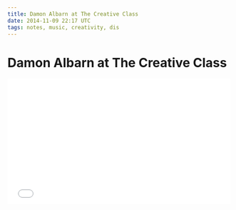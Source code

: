 ```yaml
---
title: Damon Albarn at The Creative Class
date: 2014-11-09 22:17 UTC
tags: notes, music, creativity, dis
---
```


# Damon Albarn at The Creative Class

<iframe src="//player.vimeo.com/video/98330468?color=09e0c4" width="500" height="281" frameborder="0" webkitallowfullscreen mozallowfullscreen allowfullscreen></iframe>